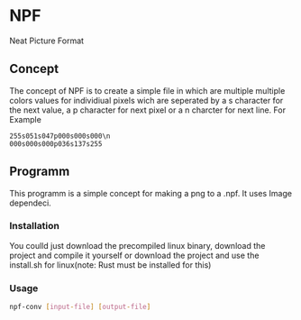 # NPF
Neat Picture Format
## Concept
The concept of NPF is to create a simple file in which are multiple multiple colors values for individiual pixels wich are seperated by a s character for the next value, a p character for next pixel or a n charcter for next line. For Example
```Concept
255s051s047p000s000s000\n
000s000s000p036s137s255
```
## Programm
This programm is a simple concept for making a png to a .npf. It uses Image dependeci.

### Installation
You coulld just download the precompiled linux binary, download the project and compile it yourself or download the project and use the install.sh for linux(note: Rust must be installed for this)
### Usage
```bash
npf-conv [input-file] [output-file]
```